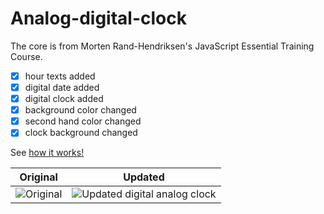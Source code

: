 # Analog-digital-clock

The core is from Morten Rand-Hendriksen's JavaScript Essential Training Course. 

- [x] hour texts added
- [x] digital date added
- [x] digital clock added
- [x] background color changed
- [x] second hand color changed
- [x] clock background changed

See [how it works!](http://serkanokur.com/Clock/index.html)

Original | Updated
------------ | -------------
![Original](http://serkanokur.com/Clock/original.JPG) | ![Updated digital analog clock](http://serkanokur.com/Clock/Nclock.JPG)

